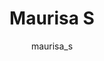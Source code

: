 ---
# this is autogenerated: do not edit
title: Maurisa S
author: maurisa_s
layout: author-bio
jobtitle: Grad Student
bio: bioinformatics
type: member
excerpt: "[Tcheandjieu Lab](https://gladstone.org/people/catherine-tcheandjieu-gueliatcha). Maurisa studied general biology at Hampshire College. She is currently a gradu"
header:
  teaser: /assets/images/people/bio-saylor.jpg
papers: 
---